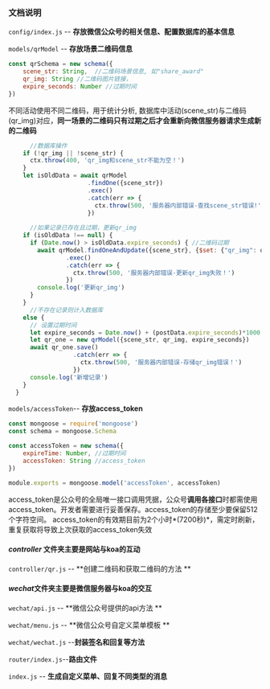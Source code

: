 ### 文档说明

`config/index.js` -- **存放微信公众号的相关信息、配置数据库的基本信息**



`models/qrModel` -- **存放场景二维码信息**

```javascript
const qrSchema = new schema({
	scene_str: String,  //二维码场景信息, 如"share_award"
	qr_img: String //二维码图片链接，
  	expire_seconds: Number //过期时间
})
```

不同活动使用不同二维码，用于统计分析, 数据库中活动(scene_str)与二维码(qr_img)对应，**同一场景的二维码只有过期之后才会重新向微信服务器请求生成新的二维码**

```javascript
      //数据库操作
    if (!qr_img || !scene_str) {
      ctx.throw(400, 'qr_img和scene_str不能为空！')
    }
    let isOldData = await qrModel
                      .findOne({scene_str})
                      .exec()
                      .catch(err => {
                        ctx.throw(500, '服务器内部错误-查找scene_str错误!')
                      })
  
      //如果记录已存在且过期，更新qr_img
    if (isOldData !== null) { 
      if (Date.now() > isOldData.expire_seconds) { //二维码过期
        await qrModel.findOneAndUpdate({scene_str}, {$set: {"qr_img": qr_img}})
                .exec()
                .catch(err => {
                  ctx.throw(500, '服务器内部错误-更新qr_img失败！')
                })
        console.log('更新qr_img')
      }
    } 
      //不存在记录则计入数据库
    else {
      // 设置过期时间
      let expire_seconds = Date.now() + (postData.expire_seconds)*1000
      let qr_one = new qrModel({scene_str, qr_img, expire_seconds})
      await qr_one.save()
                  .catch(err => {
                    ctx.throw(500, '服务器内部错误-存储qr_img错误！')
                  })
      console.log('新增记录')
    }
  }
```

`models/accessToken`-- **存放access_token**

```javascript
const mongoose = require('mongoose')
const schema = mongoose.Schema

const accessToken = new schema({
	expireTime: Number, //过期时间
	accessToken: String //access_token
})

module.exports = mongoose.model('accessToken', accessToken)
```

access_token是公众号的全局唯一接口调用凭据，公众号**调用各接口**时都需使用access_token。开发者需要进行妥善保存。access_token的存储至少要保留512个字符空间。 access_token的有效期目前为2个小时*(7200秒)*，需定时刷新，重复获取将导致上次获取的access_token失效



#### *controller* 文件夹主要是网站与koa的互动

`controller/qr.js` -- **创建二维码和获取二维码的方法 **



#### *wechat*文件夹主要是微信服务器与koa的交互

`wechat/api.js` -- **微信公众号提供的api方法 **

`wechat/menu.js` -- **微信公众号自定义菜单模板 **

`wechat/wechat.js` --**封装签名和回复等方法**



`router/index.js`--**路由文件**



`index.js` -- **生成自定义菜单、回复不同类型的消息**


